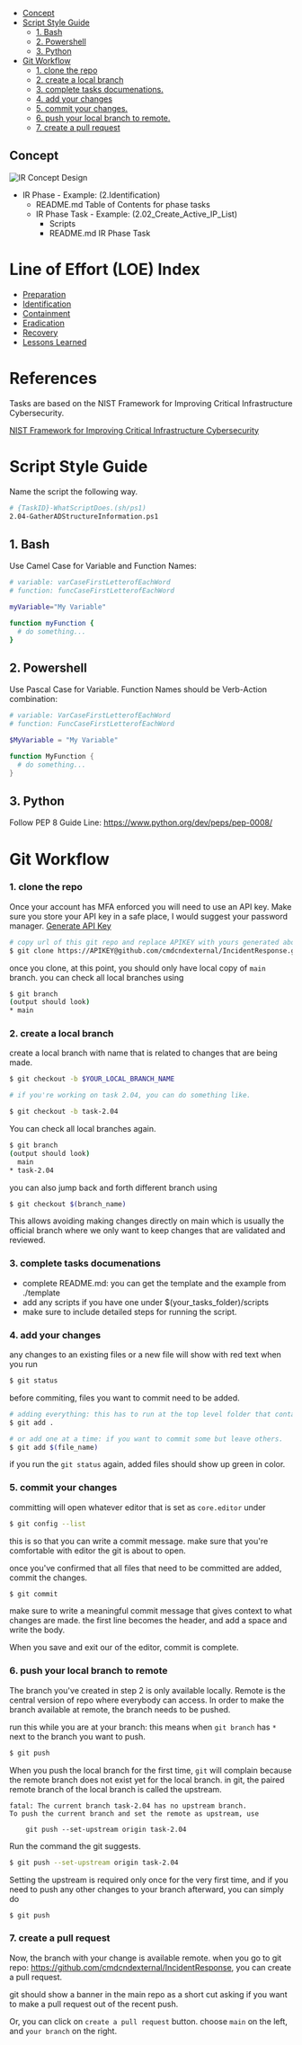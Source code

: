 - [Concept](#concept)   
- [Script Style Guide](#script-style-guide)  
  * [1. Bash](#1-bash)  
  * [2. Powershell](#2-powershell)  
  * [3. Python](#3-python)  
- [Git Workflow](#git-workflow)  
    + [1. clone the repo](#1-clone-the-repo)  
    + [2. create a local branch](#2-create-a-local-branch)  
    + [3. complete tasks documenations.](#3-complete-tasks-documenations)  
    + [4. add your changes](#4-add-your-changes)  
    + [5. commit your changes.](#5-commit-your-changes)  
    + [6. push your local branch to remote.](#6-push-your-local-branch-to-remote)  
    + [7. create a pull request](#7-create-a-pull-request)  

## Concept	
![IR Concept Design](docs/img/IR-Concept-Design.png)  
* IR Phase - Example: (2.Identification)  
  * README.md Table of Contents for phase tasks  
  * IR Phase Task - Example: (2.02_Create_Active_IP_List)  
    * Scripts  
    * README.md IR Phase Task  


# Line of Effort (LOE) Index  
* [Preparation](1.Preparation)   
* [Identification](2.Identification)  
* [Containment](3.Containment)  
* [Eradication](4.Eradication)  
* [Recovery](5.Recovery)  
* [Lessons Learned](6.LessonsLearned)  



# References  
Tasks are based on the NIST Framework for Improving Critical Infrastructure Cybersecurity.  

[NIST Framework for Improving Critical Infrastructure Cybersecurity](https://nvlpubs.nist.gov/nistpubs/CSWP/NIST.CSWP.04162018.pdf)  

# Script Style Guide  
Name the script the following way.
```bash
# {TaskID}-WhatScriptDoes.(sh/ps1)
2.04-GatherADStructureInformation.ps1
```

## 1. Bash  
Use Camel Case for Variable and Function Names:

```bash
# variable: varCaseFirstLetterofEachWord
# function: funcCaseFirstLetterofEachWord

myVariable="My Variable"

function myFunction {
  # do something...
}
```

## 2. Powershell  
Use Pascal Case for Variable. Function Names should be Verb-Action combination:
```powershell
# variable: VarCaseFirstLetterofEachWord
# function: FuncCaseFirstLetterofEachWord

$MyVariable = "My Variable"

function MyFunction {
  # do something...
}
```

## 3. Python  
Follow PEP 8 Guide Line: https://www.python.org/dev/peps/pep-0008/

# Git Workflow  
### 1. clone the repo  

Once your account has MFA enforced you will need to use an API key.  Make sure you store your API key in a safe place, I would suggest your password manager.
[Generate API Key](https://help.github.com/en/github/authenticating-to-github/creating-a-personal-access-token-for-the-command-line)


```bash
# copy url of this git repo and replace APIKEY with yours generated above
$ git clone https://APIKEY@github.com/cmdcndexternal/IncidentResponse.git
```

once you clone, at this point, you should only have local copy of `main` branch.
you can check all local branches using

```bash
$ git branch
(output should look)
* main
```

### 2. create a local branch  
create a local branch with name that is related to changes that are being made.
```bash
$ git checkout -b $YOUR_LOCAL_BRANCH_NAME

# if you're working on task 2.04, you can do something like.

$ git checkout -b task-2.04
```

You can check all local branches again.
```bash
$ git branch
(output should look)
  main
* task-2.04
```

you can also jump back and forth different branch using
```bash
$ git checkout $(branch_name)
```

This allows avoiding making changes directly on main which is usually the official branch
where we only want to keep changes that are validated and reviewed.

### 3. complete tasks documenations  
- complete README.md: you can get the template and the example from ./template
- add any scripts if you have one under $(your_tasks_folder)/scripts
- make sure to include detailed steps for running the script.

### 4. add your changes  
any changes to an existing files or a new file will show with red text when you run
```bash
$ git status
```

before commiting, files you want to commit need to be added.
```bash
# adding everything: this has to run at the top level folder that contains any changes that are made.
$ git add .

# or add one at a time: if you want to commit some but leave others.
$ git add $(file_name)
```

if you run the `git status` again, added files should show up green in color.

### 5. commit your changes  
committing will open whatever editor that is set as `core.editor` under
```bash
$ git config --list
```

this is so that you can write a commit message. make sure that
you're comfortable with editor the git is about to open.

once you've confirmed that all files that need to be committed are added,
commit the changes.

```bash
$ git commit
```

make sure to write a meaningful commit message that gives context to what changes are made.
the first line becomes the header,
and add a space and write the body.

When you save and exit our of the editor, commit is complete.  

### 6. push your local branch to remote  
The branch you've created in step 2 is only available locally.  Remote is the central version of repo where everybody can access.  In order to make the branch available at remote, the branch needs to be pushed.  

run this while you are at your branch:
this means when `git branch` has `*` next to the branch you want to push.
```bash
$ git push
```

When you push the local branch for the first time,
`git` will complain because the remote branch does not exist yet for the local branch.
in git, the paired remote branch of the local branch is called the upstream.

```
fatal: The current branch task-2.04 has no upstream branch.
To push the current branch and set the remote as upstream, use

    git push --set-upstream origin task-2.04
```

Run the command the git suggests.
```bash
$ git push --set-upstream origin task-2.04
```

Setting the upstream is required only once for the very first time,
and if you need to push any other changes to your branch afterward,
you can simply do

```bash
$ git push
```
### 7. create a pull request  
Now, the branch with your change is available remote.
when you go to git repo: https://github.com/cmdcndexternal/IncidentResponse,
you can create a pull request.

git should show a banner in the main repo as a short cut asking
if you want to make a pull request out of the recent push.

Or, you can click on `create a pull request` button.
choose `main` on the left, and `your branch` on the right.

